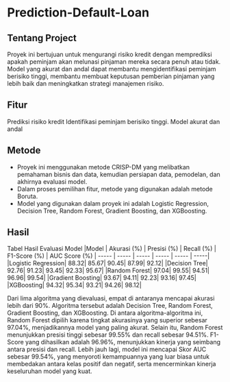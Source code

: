 # Prediction-Default-Loan

## Tentang Project
   Proyek ini bertujuan untuk mengurangi risiko kredit dengan memprediksi apakah peminjam akan melunasi pinjaman mereka secara penuh atau tidak. Model yang akurat dan andal dapat membantu mengidentifikasi peminjam berisiko tinggi, membantu membuat keputusan pemberian pinjaman yang lebih baik dan meningkatkan strategi manajemen risiko.

## Fitur
Prediksi risiko kredit
Identifikasi peminjam berisiko tinggi.
Model akurat dan andal

## Metode
* Proyek ini menggunakan metode CRISP-DM yang melibatkan pemahaman bisnis dan data, kemudian persiapan data, pemodelan, dan akhirnya evaluasi model.
* Dalam proses pemilihan fitur, metode yang digunakan adalah metode Boruta.
* Model yang digunakan dalam proyek ini adalah Logistic Regression, Decision Tree, Random Forest, Gradient Boosting, dan XGBoosting.

## Hasil
Tabel Hasil Evaluasi Model
|Model     |	Akurasi (%)     |	Presisi (%)     |	Recall (%)     |	F1-Score (%)     |	AUC Score (%)
| ----- | ----- | ----- | ----- | ----- | -----|
|Logistic Regression|	88.32|	85.67|	90.45|	87.99|	92.12|
|Decision Tree|	92.76|	91.23|	93.45|	92.33|	95.67|
|Random Forest|	97.04|	99.55|	94.51|	96.96|	99.54|
|Gradient Boosting|	93.67|	94.11|	92.23|	93.16|	97.45|
|XGBoosting|	94.32|	95.34|	93.21|	94.26|	98.12|

  
  Dari lima algoritma yang dievaluasi, empat di antaranya mencapai akurasi lebih dari 90%. Algoritma tersebut adalah Decision Tree, Random Forest, Gradient Boosting, dan XGBoosting. Di antara algoritma-algoritma ini, Random Forest dipilih karena tingkat akurasinya yang superior sebesar 97.04%, menjadikannya model yang paling akurat. Selain itu, Random Forest menunjukkan presisi tinggi sebesar 99.55% dan recall sebesar 94.51%. F1-Score yang dihasilkan adalah 96.96%, menunjukkan kinerja yang seimbang antara presisi dan recall. Lebih jauh lagi, model ini mencapai Skor AUC sebesar 99.54%, yang menyoroti kemampuannya yang luar biasa untuk membedakan antara kelas positif dan negatif, serta mencerminkan kinerja keseluruhan model yang kuat.
